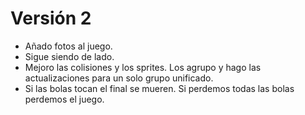 # Versión 2

- Añado fotos al juego.
- Sigue siendo de lado. 
- Mejoro las colisiones y los sprites. Los agrupo y hago las actualizaciones para un solo grupo unificado.
- Si las bolas tocan el final se mueren. Si perdemos todas las bolas perdemos el juego.
